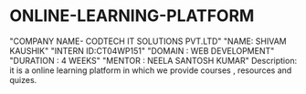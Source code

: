 # ONLINE-LEARNING-PLATFORM
"COMPANY NAME- CODTECH IT SOLUTIONS PVT.LTD" 
"NAME: SHIVAM KAUSHIK" 
"INTERN ID:CT04WP151" 
"DOMAIN : WEB DEVELOPMENT" 
"DURATION : 4 WEEKS" 
"MENTOR : NEELA SANTOSH KUMAR"
Description: it is a online learning platform in which we provide courses , resources and quizes.
